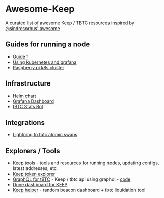 # Awesome-Keep

A curated list of awesome Keep / TBTC resources inspired by [@sindresorhus' awesome](https://github.com/sindresorhus/awesome)

## Guides for running a node

* [Guide 1](https://keepnodes.com/)
* [Using kubernetes and grafana](https://medium.com/@alex.j.crowe/deploy-a-keep-node-to-kubernetes-and-monitor-with-prometheus-grafana-4ee5c7d9e9a4)
* [Raspberry pi k8s cluster](https://medium.com/@stevenyuan/staking-keep-on-a-raspberry-pi-cluster-with-ansible-kubernetes-k3s-glusterfs-and-more-10efe30539d4)

## Infrastructure

* [Helm chart](https://github.com/ajcrowe/keep-helm-chart)
* [Grafana Dashboard](https://github.com/ajcrowe/keep-grafana-dashboard)
* [tBTC Stats Bot](https://github.com/ajcrowe/tbtcbot)

## Integrations

* [Lightning to tbtc atomic swaps](https://ln2tbtc.com/)

## Explorers / Tools

* [Keep tools](https://keeptools.org/) - tools and resources for running nodes, updating configs, latest addresses, etc
* [Keep token explorer](https://keep-explorer.herokuapp.com/keep)
* [GraphQL for tBTC](https://github.com/suntzu93/tbtc-thegraph) - Keep / tbtc api using graphql - [code](https://github.com/suntzu93/tbtc-thegraph)
* [Dune dashboard for KEEP](https://explore.duneanalytics.com/public/dashboards/8wwpyfNUe2I25qk6du98d2JfWg5DFkeDH5HeXl38)
* [Keep helper](https://www.keephelper.io) - random beacon dashboard + tbtc liquidation tool
